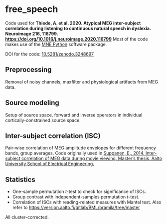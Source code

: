 # free_speech

Code used for **Thiede, A. et al. 2020. Atypical MEG inter-subject correlation during listening to continuous natural speech in dyslexia. Neuroimage 216, 116799. https://doi.org/10.1016/j.neuroimage.2020.116799** Most of the code makes use of the [MNE Python](https://github.com/mne-tools/mne-python) software package.

DOI for the code: [10.5281/zenodo.3248697](https://zenodo.org/badge/latestdoi/176300570)

## Preprocessing

Removal of noisy channels, maxfilter and physiological artifacts from MEG data.

## Source modeling

Setup of source space, forward and inverse operators in individual cortically-constrained source space.

## Inter-subject correlation (ISC)

Pair-wise correlation of MEG amplitude envelopes for different frequency bands, group averages. Code originally used in [Suppanen, E., 2014. Inter-subject correlation of MEG data during movie viewing. Master’s thesis, Aalto University School of Electrical Engineering.](http://urn.fi/URN:NBN:fi:aalto-201412303344)

## Statistics

- One-sample permutation *t*-test to check for significance of ISCs.
- Group contrast with independent-samples permutation *t*-test.
- Correlation of ISCs with reading-related measures with Mantel test. Also refer to https://version.aalto.fi/gitlab/BML/bramila/tree/master

All cluster-corrected.
